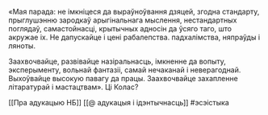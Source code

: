 «Мая парада: не імкніцеся да выраўноўвання дзяцей, згодна стандарту, прыглушэнню зародкаў арыгінальнага мыслення, нестандартных поглядаў, самастойнасці, крытычных адносін да ўсяго таго, што акружае іх. Не дапускайце і цені рабалепства. падхалімства, няпраўды і ляноты.  
  
Заахвочвайце, развівайце назіральнасць, імкненне да вопыту, эксперыменту, вольнай фантазіі, самай нечаканай і неверагоднай. Выхоўвайце высокую павагу да працы. Заахвочвайце захапленне літаратурай і мастацтвам».
Ці Колас?

[[Пра адукацыю НБ]]
[[@ адукацыя і ідэнтычнасць]]
#эсэістыка
